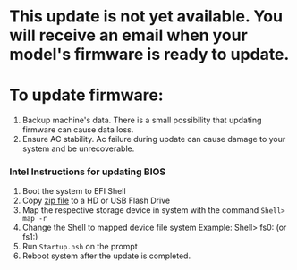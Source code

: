 # This update is not yet available. You will receive an email when your model's firmware is ready to update.

# To update firmware:

1. Backup machine's data. There is a small possibility that updating firmware can cause data loss.
2. Ensure AC stability. Ac failure during update can cause damage to your system and be unrecoverable.

### Intel Instructions for updating BIOS
   
   1.  Boot the system to EFI Shell
   2.  Copy [zip file](https://github.com/system76/firmware-desktop/blob/master/jacv6/S1200SPO_BIOS_R03010026_.zip) to a HD or
   USB Flash Drive
   3.  Map the respective storage device in system with the command
          `Shell> map -r`
   4.  Change the Shell to mapped device file system
          Example: Shell> fs0: (or fs1:)
   5.  Run `Startup.nsh` on the prompt
   6.  Reboot system after the update is completed.
